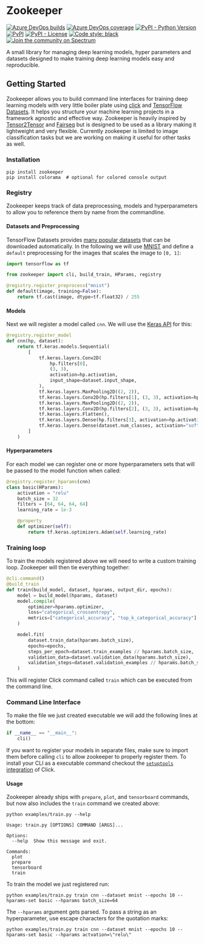 # Zookeeper

[![Azure DevOps builds](https://img.shields.io/azure-devops/build/plumerai/zookeeper/11.svg?logo=azure-devops)](https://plumerai.visualstudio.com/zookeeper/_build/latest?definitionId=11&branchName=master) [![Azure DevOps coverage](https://img.shields.io/azure-devops/coverage/plumerai/zookeeper/11.svg?logo=azure-devops)](https://plumerai.visualstudio.com/zookeeper/_build/latest?definitionId=11&branchName=master) [![PyPI - Python Version](https://img.shields.io/pypi/pyversions/zookeeper.svg)](https://pypi.org/project/zookeeper/) [![PyPI](https://img.shields.io/pypi/v/zookeeper.svg)](https://pypi.org/project/zookeeper/) [![PyPI - License](https://img.shields.io/pypi/l/zookeeper.svg)](https://github.com/plumerai/zookeeper/blob/master/LICENSE) [![Code style: black](https://img.shields.io/badge/code%20style-black-000000.svg)](https://github.com/ambv/black) [![Join the community on Spectrum](https://withspectrum.github.io/badge/badge.svg)](https://spectrum.chat/larq)

A small library for managing deep learning models, hyper parameters and datasets designed to make training deep learning models easy and reproducible.

## Getting Started

Zookeeper allows you to build command line interfaces for training deep learning models with very little boiler plate using [click](https://click.palletsprojects.com/) and [TensorFlow Datasets](https://www.tensorflow.org/datasets/). It helps you structure your machine learning projects in a framework agnostic and effective way.
Zookeeper is heavily inspired by [Tensor2Tensor](https://github.com/tensorflow/tensor2tensor) and [Fairseq](https://github.com/pytorch/fairseq/) but is designed to be used as a library making it lightweight and very flexible. Currently zookeeper is limited to image classification tasks but we are working on making it useful for other tasks as well.

### Installation

```console
pip install zookeeper
pip install colorama  # optional for colored console output
```

### Registry

Zookeeper keeps track of data preprocessing, models and hyperparameters to allow you to reference them by name from the commandline.

#### Datasets and Preprocessing

TensorFlow Datasets provides [many popular datasets](https://www.tensorflow.org/datasets/datasets) that can be downloaded automatically.
In the following we will use [MNIST](http://yann.lecun.com/exdb/mnist) and define a `default` preprocessing for the images that scales the image to `[0, 1]`:

```python
import tensorflow as tf

from zookeeper import cli, build_train, HParams, registry

@registry.register_preprocess("mnist")
def default(image, training=False):
    return tf.cast(image, dtype=tf.float32) / 255
```

#### Models

Next we will register a model called `cnn`. We will use the [Keras API](https://keras.io) for this:

```python
@registry.register_model
def cnn(hp, dataset):
    return tf.keras.models.Sequential(
        [
            tf.keras.layers.Conv2D(
                hp.filters[0],
                (3, 3),
                activation=hp.activation,
                input_shape=dataset.input_shape,
            ),
            tf.keras.layers.MaxPooling2D((2, 2)),
            tf.keras.layers.Conv2D(hp.filters[1], (3, 3), activation=hp.activation),
            tf.keras.layers.MaxPooling2D((2, 2)),
            tf.keras.layers.Conv2D(hp.filters[2], (3, 3), activation=hp.activation),
            tf.keras.layers.Flatten(),
            tf.keras.layers.Dense(hp.filters[3], activation=hp.activation),
            tf.keras.layers.Dense(dataset.num_classes, activation="softmax"),
        ]
    )
```

#### Hyperparameters

For each model we can register one or more hyperparameters sets that will be passed to the model function when called:

```python
@registry.register_hparams(cnn)
class basic(HParams):
    activation = "relu"
    batch_size = 32
    filters = [64, 64, 64, 64]
    learning_rate = 1e-3

    @property
    def optimizer(self):
        return tf.keras.optimizers.Adam(self.learning_rate)
```

### Training loop

To train the models registered above we will need to write a custom training loop. Zookeeper will then tie everything together:

```python
@cli.command()
@build_train
def train(build_model, dataset, hparams, output_dir, epochs):
    model = build_model(hparams, dataset)
    model.compile(
        optimizer=hparams.optimizer,
        loss="categorical_crossentropy",
        metrics=["categorical_accuracy", "top_k_categorical_accuracy"],
    )

    model.fit(
        dataset.train_data(hparams.batch_size),
        epochs=epochs,
        steps_per_epoch=dataset.train_examples // hparams.batch_size,
        validation_data=dataset.validation_data(hparams.batch_size),
        validation_steps=dataset.validation_examples // hparams.batch_size,
    )
```

This will register Click command called `train` which can be executed from the command line.

### Command Line Interface

To make the file we just created executable we will add the following lines at the bottom:

```python
if __name__ == "__main__":
    cli()
```

If you want to register your models in separate files, make sure to import them before calling `cli` to allow zookeeper to properly register them. To install your CLI as a executable command checkout the [`setuptools` integration](http://click.palletsprojects.com/en/7.x/setuptools/) of Click.

#### Usage

Zookeeper already ships with `prepare`, `plot`, and `tensorboard` commands, but now also includes the `train` command we created above:

```console
python examples/train.py --help
```

```console
Usage: train.py [OPTIONS] COMMAND [ARGS]...

Options:
  --help  Show this message and exit.

Commands:
  plot
  prepare
  tensorboard
  train
```

To train the model we just registered run:

```console
python examples/train.py train cnn --dataset mnist --epochs 10 --hparams-set basic --hparams batch_size=64
```

The `--hparams` argument gets parsed. To pass a string as an hyperparameter, use escape characters for the quotation marks:

```console
python examples/train.py train cnn --dataset mnist --epochs 10 --hparams-set basic --hparams actvation=\"relu\"
```